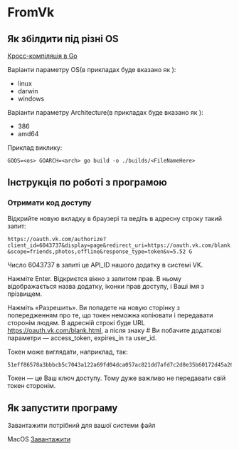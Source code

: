 # FromVk

## Як збілдити під різні OS
[Кросс-компіляція в Go](https://habrahabr.ru/post/249449/)

Варіанти параметру OS(в прикладах буде вказано як <os>):
* linux
* darwin
* windows

Варіанти параметру Architecture(в прикладах буде вказано як <arch>):
* 386
* amd64

Приклад виклику:
```
GOOS=<os> GOARCH=<arch> go build -o ./builds/<FileNameHere>
```

## Інструкція по роботі з програмою

### Отримати код доступу

Відкрийте новую вкладку в браузері та ведіть в адресну строку такий запит:
``` 
https://oauth.vk.com/authorize?client_id=6043737&display=page&redirect_uri=https://oauth.vk.com/blank.html
&scope=friends,photos,offline&response_type=token&v=5.52 G
```

Число 6043737 в запиті це API_ID нашого додатку в системі VK.

Нажміте Enter. Відкриєтся вікно з запитом прав. В ньому відображається назва додатку, іконки
прав доступу, і Ваші імя з прізвищем.

Нажміть «Разрешить». Ви попадете на новую сторінку з попередженням про те, що токен неможна
копіювати і передавати сторонім людям. В адресній строкі буде URL https://oauth.vk.com/blank.html,
а після знаку # Ви побачите додаткові параметри — access_token, expires_in та user_id.

Токен може виглядати, наприклад, так:
```
51eff86578a3bbbcb5c7043a122a69fd04dca057ac821dd7afd7c2d8e35b60172d45a26599c08034cc40a
```


Токен — це Ваш ключ доступу.
Тому дуже важливо не передавати свій токен сторонім.

## Як запустити програму

Завантажити потрібний для вашої системи файл

MacOS [Завантажити](./)


